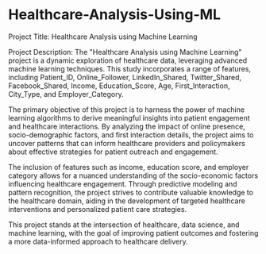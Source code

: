# Healthcare-Analysis-Using-ML

Project Title: Healthcare Analysis using Machine Learning

Project Description:
The "Healthcare Analysis using Machine Learning" project is a dynamic exploration of healthcare data, leveraging advanced machine learning techniques. This study incorporates a range of features, including Patient_ID, Online_Follower, LinkedIn_Shared, Twitter_Shared, Facebook_Shared, Income, Education_Score, Age, First_Interaction, City_Type, and Employer_Category.

The primary objective of this project is to harness the power of machine learning algorithms to derive meaningful insights into patient engagement and healthcare interactions. By analyzing the impact of online presence, socio-demographic factors, and first interaction details, the project aims to uncover patterns that can inform healthcare providers and policymakers about effective strategies for patient outreach and engagement.

The inclusion of features such as income, education score, and employer category allows for a nuanced understanding of the socio-economic factors influencing healthcare engagement. Through predictive modeling and pattern recognition, the project strives to contribute valuable knowledge to the healthcare domain, aiding in the development of targeted healthcare interventions and personalized patient care strategies.

This project stands at the intersection of healthcare, data science, and machine learning, with the goal of improving patient outcomes and fostering a more data-informed approach to healthcare delivery.
